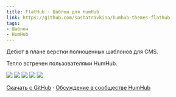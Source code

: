 ```yaml
---
title: FlatHub · Шаблон для HumHub
link: https://github.com/sashatravkina/humhub-themes-flathub
tags:
- Шаблон
- HumHub
---
```


Дебют в плане верстки полноценных шаблонов для CMS.

Тепло встречен пользователями HumHub.

<div class="fotorama">
	<img src="/media/portfolio/flathub-old-01.jpg" />
	<img src="/media/portfolio/flathub-old-02.jpg" />
	<img src="/media/portfolio/flathub-old-03.jpg" />
	<img src="/media/portfolio/flathub-old-04.jpg" />
	<img src="/media/portfolio/flathub-old-05.jpg" />
</div>

[Скачать с GitHub](https://github.com/sashatravkina/humhub-themes-flathub) · [Обсуждение в сообществе HumHub](https://community.humhub.com/content/perma?id=169191)